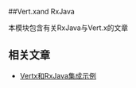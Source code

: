 ##Vert.xand RxJava

本模块包含有关RxJava与Vert.x的文章

## 相关文章

+ [Vertx和RxJava集成示例](http://tu-yucheng.github.io/vertx/2023/05/10/vertx-rx-java.html)